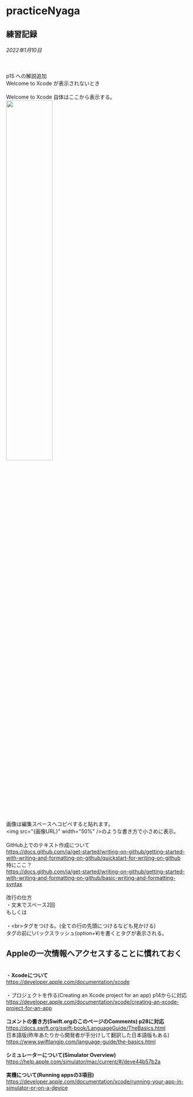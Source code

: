 # practiceNyaga
練習記録
---
###### 2022年1月10日
<br>p15 への解説追加
<br>Welcome to Xcode が表示されないとき
<br><br>Welcome to Xcode 自体はここから表示する。
<br><img src="https://user-images.githubusercontent.com/121947495/211503242-7ba44cac-a1f1-4ec4-a2de-9ee7d66db2ae.png" width="50%" />
<br>画像は編集スペースへコピペすると貼れます。
<br>\<img src="{画像URL}" width="50%" />のような書き方で小さめに表示。
<br>
<br>GitHub上でのテキスト作成について
<br>https://docs.github.com/ja/get-started/writing-on-github/getting-started-with-writing-and-formatting-on-github/quickstart-for-writing-on-github
<br>特にここ？
<br>https://docs.github.com/ja/get-started/writing-on-github/getting-started-with-writing-and-formatting-on-github/basic-writing-and-formatting-syntax
<br>
<br>改行の仕方
<br>・文末でスペース2回
<br>もしくは<br>
<br>・\<br>タグをつける。(全ての行の先頭につけるなども見かける)
<br>タグの前に\バックスラッシュ(option+¥)を書くとタグが表示される。
<br>
## Appleの一次情報へアクセスすることに慣れておく
<br>・**Xcodeについて**
<br>https://developer.apple.com/documentation/xcode
<br>
<br>・プロジェクトを作る(Creating an Xcode project for an app) p14からに対応
<br>https://developer.apple.com/documentation/xcode/creating-an-xcode-project-for-an-app
<br>
<br>**コメントの書き方(Swift.orgのこのページのComments) p28に対応**
<br>https://docs.swift.org/swift-book/LanguageGuide/TheBasics.html
<br>日本語版(昨年あたりから開発者が手分けして翻訳した日本語版もある)
<br>https://www.swiftlangjp.com/language-guide/the-basics.html
<br>
<br>**シミュレーターについて(Simulator Overview)**
<br>https://help.apple.com/simulator/mac/current/#/deve44b57b2a
<br>
<br>**実機について(Running appsの3項目)**
<br>https://developer.apple.com/documentation/xcode/running-your-app-in-simulator-or-on-a-device
<br>
